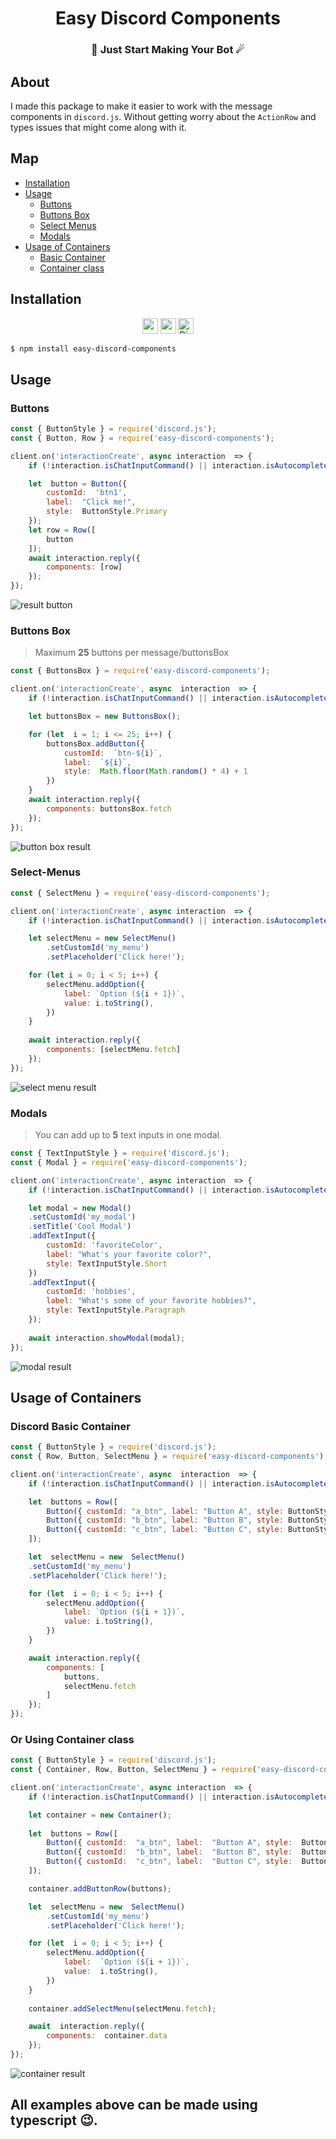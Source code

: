 <h1 align="center">
	Easy Discord Components
</h1>

<h3 align="center">
	🌠 Just Start Making Your Bot ☄
</h3>

## About
I made this package to make it easier to work with the message components in `discord.js`. Without getting worry about the `ActionRow` and types issues that might come along with it.

## Map

 - [Installation](#installation)
 - [Usage](#usage)
	 - [Buttons](#buttons)
	 - [Buttons Box](#buttons-box)
	 -  [Select Menus](#select-menus)
	 -  [Modals](#modals)
- [Usage of Containers](#usage-of-containers)
	- [Basic Container](#discord-basic-container)
	- [Container class](#or-using-container-class)

## Installation

<div align="center">
<img src="https://img.shields.io/badge/Node js- >= 18.5-yellowgreen?style=flat&logo=node.js" alt="nodejs Badge" height="25"> 
  <img src="https://img.shields.io/badge/Npm - >= 8.12.1-yellowgreen?style=flat&logo=npm" alt="npm Badge" height="25"> 
<img src="https://img.shields.io/badge/Discord.js - >= 14.0.2-blueviolet?style=flat&logo=discord" alt="Discord Badge" height="25">
</div>

```bash
$ npm install easy-discord-components
```
	
## Usage

### Buttons
```js
const { ButtonStyle } = require('discord.js');
const { Button, Row } = require('easy-discord-components');

client.on('interactionCreate', async interaction  => {
	if (!interaction.isChatInputCommand() || interaction.isAutocomplete()) return;

	let  button = Button({
		customId:  'btn1',
		label:  "Click me!",
		style:  ButtonStyle.Primary
	});
	let row = Row([
		button	
	]);
	await interaction.reply({
		components: [row]
	});
});
```
![result button](https://github.com/albatranomar/easy-discord-components/blob/main/screenshots/button_result.png?raw=true)

### Buttons Box

> Maximum **25** buttons per message/buttonsBox

```js
const { ButtonsBox } = require('easy-discord-components');

client.on('interactionCreate', async  interaction  => {
	if (!interaction.isChatInputCommand() || interaction.isAutocomplete()) return;

	let buttonsBox = new ButtonsBox();

	for (let  i = 1; i <= 25; i++) {
		buttonsBox.addButton({
            customId:  `btn-${i}`,
            label:  `${i}`,
            style:  Math.floor(Math.random() * 4) + 1
		})
	}
	await interaction.reply({
		components: buttonsBox.fetch
	});
});
```
![button box result](https://github.com/albatranomar/easy-discord-components/blob/main/screenshots/button_box_result.png?raw=true)

### Select-Menus
```js
const { SelectMenu } = require('easy-discord-components');

client.on('interactionCreate', async interaction  => {
	if (!interaction.isChatInputCommand() || interaction.isAutocomplete()) return;

	let selectMenu = new SelectMenu()
		.setCustomId('my_menu')
		.setPlaceholder('Click here!');

	for (let i = 0; i < 5; i++) {
		selectMenu.addOption({
            label: `Option (${i + 1})`,
            value: i.toString(),
		})
	}
	
	await interaction.reply({
		components: [selectMenu.fetch]
	});
});
```
![select menu result](https://github.com/albatranomar/easy-discord-components/blob/main/screenshots/select_menu_result.png?raw=true)

### Modals

> You can add up to **5** text inputs in one modal.

```js
const { TextInputStyle } = require('discord.js');
const { Modal } = require('easy-discord-components');

client.on('interactionCreate', async interaction  => {
	if (!interaction.isChatInputCommand() || interaction.isAutocomplete()) return;

	let modal = new Modal()
	.setCustomId('my_modal')
	.setTitle('Cool Modal')
	.addTextInput({
		customId: 'favoriteColor',
		label: "What's your favorite color?",
		style: TextInputStyle.Short
	})
	.addTextInput({
		customId: 'hobbies',
		label: "What's some of your favorite hobbies?",
		style: TextInputStyle.Paragraph
	});
	
	await interaction.showModal(modal);
});
```
![modal result](https://github.com/albatranomar/easy-discord-components/blob/main/screenshots/modals_result.png?raw=true)

## Usage of Containers

### Discord Basic Container
```js
const { ButtonStyle } = require('discord.js');
const { Row, Button, SelectMenu } = require('easy-discord-components');

client.on('interactionCreate', async  interaction  => {
	if (!interaction.isChatInputCommand() || interaction.isAutocomplete()) return;

	let  buttons = Row([
		Button({ customId: "a_btn", label: "Button A", style: ButtonStyle.Success }),
		Button({ customId: "b_btn", label: "Button B", style: ButtonStyle.Danger }),
		Button({ customId: "c_btn", label: "Button C", style: ButtonStyle.Primary })
	]);

	let  selectMenu = new  SelectMenu()
	.setCustomId('my_menu')
	.setPlaceholder('Click here!');

	for (let  i = 0; i < 5; i++) {
		selectMenu.addOption({
			label: `Option (${i + 1})`,
			value: i.toString(),
		})
	}

	await interaction.reply({
		components: [
			buttons,
			selectMenu.fetch
		]
	});
});
```

###  Or Using Container class
```js
const { ButtonStyle } = require('discord.js');
const { Container, Row, Button, SelectMenu } = require('easy-discord-components');

client.on('interactionCreate', async interaction  => {
	if (!interaction.isChatInputCommand() || interaction.isAutocomplete()) return;

	let container = new Container();
	
	let  buttons = Row([
		Button({ customId:  "a_btn", label:  "Button A", style:  ButtonStyle.Success }),
		Button({ customId:  "b_btn", label:  "Button B", style:  ButtonStyle.Danger }),
		Button({ customId:  "c_btn", label:  "Button C", style:  ButtonStyle.Primary })
	]);

	container.addButtonRow(buttons);

	let  selectMenu = new  SelectMenu()
		.setCustomId('my_menu')
		.setPlaceholder('Click here!');

	for (let  i = 0; i < 5; i++) {
		selectMenu.addOption({
			label:  `Option (${i + 1})`,
			value:  i.toString(),
		})
	}
	
	container.addSelectMenu(selectMenu.fetch);

	await  interaction.reply({
		components:  container.data
	});
});
```
![container result](https://github.com/albatranomar/easy-discord-components/blob/main/screenshots/container%20result.png?raw=true)

## All examples above can be made using typescript 😉.
